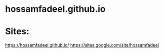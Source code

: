 hossamfadeel.github.io
=======
# Sites:
https://hossamfadeel.github.io/
https://sites.google.com/site/hossamfadeel

